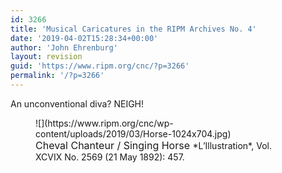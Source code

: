 ```yaml
---
id: 3266
title: 'Musical Caricatures in the RIPM Archives No. 4'
date: '2019-04-02T15:28:34+00:00'
author: 'John Ehrenburg'
layout: revision
guid: 'https://www.ripm.org/cnc/?p=3266'
permalink: '/?p=3266'
---
```


An unconventional diva? NEIGH!

<figure class="wp-block-image">![](https://www.ripm.org/cnc/wp-content/uploads/2019/03/Horse-1024x704.jpg)<figcaption><span style="font-size: medium;">Cheval Chanteur / Singing Horse  
</span>*L’Illustration*, Vol. XCVIX No. 2569 (21 May 1892): 457. </figcaption></figure>